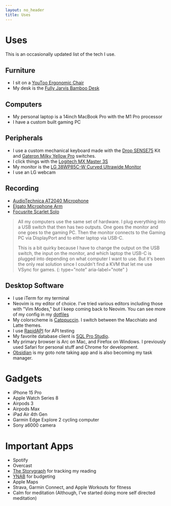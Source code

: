 ```yaml
---
layout: no_header
title: Uses
---
```


# Uses

This is an occasionally updated list of the tech I use.

## Furniture
- I sit on a [YouToo Ergonomic Chair](https://ergonofis.com/en-us/products/youtoo-ergonomic-chair?variant=42615992484089)
- My desk is the [Fully Jarvis Bamboo Desk](https://store.hermanmiller.com/standing-desks/jarvis-bamboo-standing-desk/2542428.html?lang=en_US)

## Computers
- My personal laptop is a 14inch MacBook Pro with the M1 Pro processor
- I have a custom built gaming PC

## Peripherals
- I use a custom mechanical keyboard made with the [Drop SENSE75](https://drop.com/buy/drop-sense75-barebones-mechanical-keyboard?searchId=ba3c4499c3625e02f9c3622bba48d238&defaultSelectionIds=973431) Kit and [Gateron Milky Yellow Pro](https://divinikey.com/products/gateron-ks-3-milky-yellow-pro-linear-switches) switches.
- I click things with the [Logitech MX Master 3S](https://www.logitech.com/en-us/products/mice/mx-master-3s.910-006558.html)
- My monitor is the [LG 38WP85C-W Curved Ultrawide Monitor](https://www.amazon.com/gp/product/B09BP1P4BG)
- I use an LG webcam

## Recording
- [AudioTechnica AT2040 Microphone](https://www.amazon.com/gp/product/B09BFPNW2J)
- [Elgato Microphone Arm](https://www.amazon.com/gp/product/B09737ZXMK)
- [Focusrite Scarlet Solo](https://www.amazon.com/gp/product/B01E6T56CM)

> All my computers use the same set of hardware. I plug everything into a USB switch that then has two outputs. One goes the monitor and one goes to the gaming PC. Then the monitor connects to the Gaming PC via DisplayPort and to either laptop via USB-C.
> 
> This is a bit quirky because I have to change the output on the USB switch, the input on the monitor, and which laptop the USB-C is plugged into depending on what computer I want to use. But it's been the only real solution since I couldn't find a KVM that let me use VSync for games.
{: type="note" aria-label="note" }

## Desktop Software
- I use iTerm for my terminal
- Neovim is my editor of choice. I've tried various editors including those with "Vim Modes," but I keep coming back to Neovim. You can see more of my config in my [dotfiles](https://gitlab.com/eliseshaffer/dotfiles)
- My colorscheme is [Catppuccin](https://github.com/catppuccin/nvim). I switch between the Macchiato and Latte themes.
- I use [RapidAPI](https://paw.cloud/) for API testing
- My favorite database client is [SQL Pro Studio](https://www.sqlprostudio.com/).
- My primary browser is Arc on Mac, and Firefox on Windows. I previously used Safari for personal stuff and Chrome for development. 
- [Obsidian](https://obsidian.md/) is my goto note taking app and is also becoming my task manager.

# Gadgets
- iPhone 15 Pro
- Apple Watch Series 8
- Airpods 3
- Airpods Max
- iPad Air 4th Gen
- Garmin Edge Explore 2 cycling computer
- Sony a6000 camera

# Important Apps
- Spotify
- Overcast
- [The Storygraph](https://www.thestorygraph.com/) for tracking my reading
- [YNAB](https://www.ynab.com/) for budgeting
- Apple Maps
- Strava, Garmin Connect, and Apple Workouts for fitness
- Calm for meditation (Although, I've started doing more self directed meditation)
